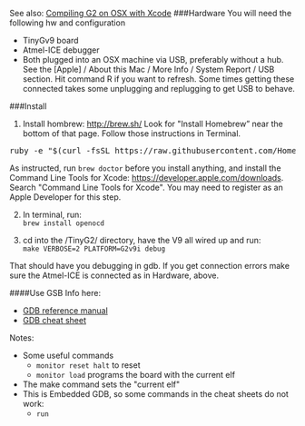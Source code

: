 See also: [Compiling G2 on OSX with Xcode](Compiling-G2-on-OS-X-(with-Xcode))
###Hardware
You will need the following hw and configuration
* TinyGv9 board
* Atmel-ICE debugger
* Both plugged into an OSX machine via USB, preferably without a hub. See the [Apple] / About this Mac / More Info / System Report / USB section. Hit command R if you want to refresh. Some times getting these connected takes some unplugging and replugging to get USB to behave.

###Install
1. Install hombrew: http://brew.sh/
   Look for "Install Homebrew” near the bottom of that page. Follow those instructions in Terminal.<br>
<pre>
ruby -e "$(curl -fsSL https://raw.githubusercontent.com/Homebrew/install/master/install)"
</pre>
As instructed, run `brew doctor` before you install anything, and 
install the Command Line Tools for Xcode: https://developer.apple.com/downloads. Search "Command Line Tools for Xcode". You may need to register as an Apple Developer for this step.

2. In terminal, run:<br>
`brew install openocd`

3. cd into the <project>/TinyG2/ directory, have the V9 all wired up and run:<br>
`make VERBOSE=2 PLATFORM=G2v9i debug`

That should have you debugging in gdb. If you get connection errors make sure the Atmel-ICE is connected as in Hardware, above.

####Use GSB
Info here: 
* [GDB reference manual](https://sourceware.org/gdb/onlinedocs/gdb/index.html#Top)
* [GDB cheat sheet](http://users.ece.utexas.edu/~adnan/gdb-refcard.pdf)

Notes:
* Some useful commands
  * `monitor reset halt` to reset
  * `monitor load` programs the board with the current elf
* The make command sets the "current elf"
* This is Embedded GDB, so some commands in the cheat sheets do not work:
  * `run`

